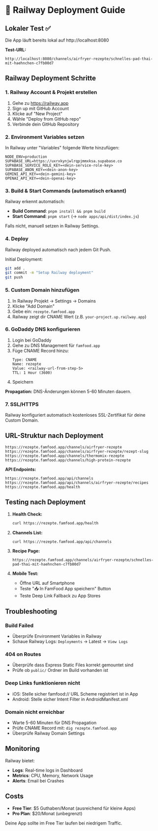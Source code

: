 # 🚀 Railway Deployment Guide

## Lokaler Test ✅

Die App läuft bereits lokal auf http://localhost:8080

**Test-URL:**
```
http://localhost:8080/channels/airfryer-rezepte/schnelles-pad-thai-mit-haehnchen-c7fb00d7
```

## Railway Deployment Schritte

### 1. Railway Account & Projekt erstellen

1. Gehe zu https://railway.app
2. Sign up mit GitHub Account
3. Klicke auf "New Project"
4. Wähle "Deploy from GitHub repo"
5. Verbinde dein GitHub Repository

### 2. Environment Variables setzen

In Railway unter "Variables" folgende Werte hinzufügen:

```env
NODE_ENV=production
SUPABASE_URL=https://uxrxkynjwlrqpjmmxksa.supabase.co
SUPABASE_SERVICE_ROLE_KEY=<dein-service-role-key>
SUPABASE_ANON_KEY=<dein-anon-key>
GEMINI_API_KEY=<dein-gemini-key>
OPENAI_API_KEY=<dein-openai-key>
```

### 3. Build & Start Commands (automatisch erkannt)

Railway erkennt automatisch:
- **Build Command**: `pnpm install && pnpm build`
- **Start Command**: `pnpm start` (→ `node apps/api/dist/index.js`)

Falls nicht, manuell setzen in Railway Settings.

### 4. Deploy

Railway deployed automatisch nach jedem Git Push.

Initial Deployment:
```bash
git add .
git commit -m "Setup Railway deployment"
git push
```

### 5. Custom Domain hinzufügen

1. In Railway Projekt → Settings → Domains
2. Klicke "Add Domain"
3. Gebe ein: `rezepte.famfood.app`
4. Railway zeigt dir CNAME Wert (z.B. `your-project.up.railway.app`)

### 6. GoDaddy DNS konfigurieren

1. Login bei GoDaddy
2. Gehe zu DNS Management für `famfood.app`
3. Füge CNAME Record hinzu:
   ```
   Type: CNAME
   Name: rezepte
   Value: <railway-url-from-step-5>
   TTL: 1 Hour (3600)
   ```
4. Speichern

**Propagation:** DNS-Änderungen können 5-60 Minuten dauern.

### 7. SSL/HTTPS

Railway konfiguriert automatisch kostenloses SSL-Zertifikat für deine Custom Domain.

## URL-Struktur nach Deployment

```
https://rezepte.famfood.app/channels/airfryer-rezepte
https://rezepte.famfood.app/channels/airfryer-rezepte/rezept-slug
https://rezepte.famfood.app/channels/thermomix-rezepte
https://rezepte.famfood.app/channels/high-protein-rezepte
```

**API Endpoints:**
```
https://rezepte.famfood.app/api/channels
https://rezepte.famfood.app/api/channels/airfryer-rezepte/recipes
https://rezepte.famfood.app/health
```

## Testing nach Deployment

1. **Health Check:**
   ```bash
   curl https://rezepte.famfood.app/health
   ```

2. **Channels List:**
   ```bash
   curl https://rezepte.famfood.app/api/channels
   ```

3. **Recipe Page:**
   ```
   https://rezepte.famfood.app/channels/airfryer-rezepte/schnelles-pad-thai-mit-haehnchen-c7fb00d7
   ```

4. **Mobile Test:**
   - Öffne URL auf Smartphone
   - Teste "📥 In FamFood App speichern" Button
   - Teste Deep Link Fallback zu App Stores

## Troubleshooting

### Build Failed
- Überprüfe Environment Variables in Railway
- Schaue Railway Logs: `Deployments` → Latest → `View Logs`

### 404 on Routes
- Überprüfe dass Express Static Files korrekt gemountet sind
- Prüfe ob `public/` Ordner im Build vorhanden ist

### Deep Links funktionieren nicht
- iOS: Stelle sicher famfood:// URL Scheme registriert ist in App
- Android: Stelle sicher Intent Filter in AndroidManifest.xml

### Domain nicht erreichbar
- Warte 5-60 Minuten für DNS Propagation
- Prüfe CNAME Record mit: `dig rezepte.famfood.app`
- Überprüfe Railway Domain Settings

## Monitoring

Railway bietet:
- **Logs**: Real-time logs in Dashboard
- **Metrics**: CPU, Memory, Network Usage
- **Alerts**: Email bei Crashes

## Costs

- **Free Tier**: $5 Guthaben/Monat (ausreichend für kleine Apps)
- **Pro Plan**: $20/Monat (unbegrenzt)

Deine App sollte im Free Tier laufen bei niedrigem Traffic.
